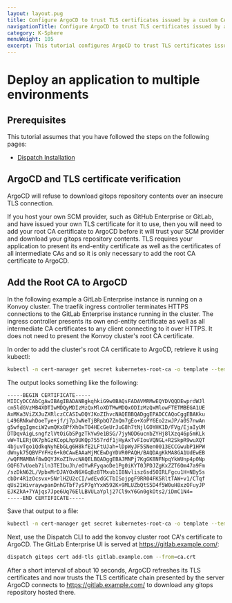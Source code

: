 ```yaml
---
layout: layout.pug
title: Configure ArgoCD to trust TLS certificates issued by a custom CA
navigationTitle: Configure ArgoCD to trust TLS certificates issued by a custom CA
category: K-Sphere
menuWeight: 105
excerpt: This tutorial configures ArgoCD to trust TLS certificates issued by a custom TLS certificates authority (CA).
---
```


# Deploy an application to multiple environments

## Prerequisites

This tutorial assumes that you have followed the steps on the following pages:

- [Dispatch Installation](../../../install/)

## ArgoCD and TLS certificate verification

ArgoCD will refuse to download gitops repository contents over an insecure TLS connection.

If you host your own SCM provider, such as GitHub Enterprise or GitLab, and have issued your own TLS
certificate for it to use, then you will need to add your root CA certificate to ArgoCD before it
will trust your SCM provider and download your gitops repository contents. TLS requires
your application to present its end-entity certificate as well as the certificates of all
intermediate CAs and so it is only necessary to add the root CA certificate to ArgoCD.

## Add the Root CA to ArgoCD

In the following example a GitLab Enterprise instance is running on a Konvoy cluster. The traefik
ingress controller terminates HTTPS connections to the GitLab Enterprise instance running in the
cluster. The ingress controller presents its own end-entity certificate as well as all intermediate
CA certificates to any client connecting to it over HTTPS. It does not need to present the Konvoy
cluster's root CA certificate.

In order to add the cluster's root CA certificate to ArgoCD, retrieve it using kubectl:

```sh
kubectl -n cert-manager get secret kubernetes-root-ca -o template --template='\{{index .data "tls.crt" | base64decode }}'
```

The output looks something like the following:

```sh
-----BEGIN CERTIFICATE-----
MIICyDCCAbCgAwIBAgIBADANBgkqhkiG9w0BAQsFADAVMRMwEQYDVQQDEwprdWJl
cm5ldGVzMB4XDTIwMDQyMDIzMzQxMloXDTMwMDQxODIzMzQxMlowFTETMBEGA1UE
AxMKa3ViZXJuZXRlczCCASIwDQYJKoZIhvcNAQEBBQADggEPADCCAQoCggEBAKku
L496RNkwhDoeTye+jf/j7pJwNeTjBRpbQ7ZnQm7gEo+XoPY6Eo2zwJP/a0S7nwAn
g5wfggIgmciW2vmQKx8PfXhOxT04HEcGeUrJuG8h7tNjlGOYHK1D/FVg/EjaIyUM
DTDqvAigLsngfzlVtOiGbSPgzTkYw9e1BSG/7jyNOD6ucnbZYHj8lXzq46p5mKLk
vW+TLERj0K7phGzKCopLhp9UKQp7557rdf1jHyAxTvFIouVQNGL+R2SkpR9wuXQT
4bjuvTgo1QdkqNyhEbGLg6H8kfE2LFtUJah+lDpWyJF5SNen0013ECCGwubP1HPW
dWnyk75QBVFYFHz6+k0CAwEAAaMjMCEwDgYDVR0PAQH/BAQDAgKkMA8GA1UdEwEB
/wQFMAMBAf8wDQYJKoZIhvcNAQELBQADggEBAJMNPj7KgGK8NFNpqYkWUnp4p0Np
GQF67vUoeb7iln3TEIbuJh/eOYwRFyqaoDe1Pg0iKYT0JPDJZgKxZZT6Om47a9Fm
/szDkN62L/VpbxMrDJAYOxN6XGqBz8TMxub1I8Nvlisz6sd5OIRLFgcu1H+NBy5s
cbDr4R1zOcsvx+SNrlHZU2cCI/wdEvdGCTbISojpgF9RR04FK5RltTAW+v1/CTqf
qUs21WivraywpanDnhGTbf7ySP7gYYxW592K+9MLUZbQtS5D4f5W0uH8xzOFuyJP
EJKZkA+7YAjqs7Jpe6Uq76ElLBVULaYplj27Cl9xY6Gn0gkOts2/iDmC1N4=
-----END CERTIFICATE-----
```

Save that output to a file:

```sh
kubectl -n cert-manager get secret kubernetes-root-ca -o template --template='\{{index .data "tls.crt" | base64decode }}' > ca.crt
```

Next, use the Dispatch CLI to add the konvoy cluster root CA's certificate to ArgoCD. The GitLab Enterprise UI is served at https://gitlab.example.com/:

```sh
dispatch gitops cert add-tls gitlab.example.com --from=ca.crt
```

After a short interval of about 10 seconds, ArgoCD refreshes its TLS certificates and now trusts the TLS certificate chain presented by the server ArgoCD connects to https://gitlab.example.com/ to download any gitops repository hosted there.

